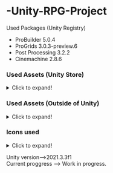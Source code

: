 # -Unity-RPG-Project  
  
  


Used Packages (Unity Registry)  
- ProBuilder 5.0.4
- ProGrids 3.0.3-preview.6  
- Post Processing 3.2.2
- Cinemachine 2.8.6


### Used Assets (Unity Store)
<details>
  <summary>Click to expand!</summary>
  
- https://assetstore.unity.com/packages/3d/characters/medieval-cartoon-warriors-90079
- https://assetstore.unity.com/packages/3d/environments/fantasy/medieval-house-modular-lite-189718
- https://assetstore.unity.com/packages/3d/props/furniture/alchemy-lab-props-41758
- https://assetstore.unity.com/packages/3d/environments/fantasy/dinner-table-55180
- https://assetstore.unity.com/packages/3d/environments/fantasy/a-piece-of-nature-40538
- https://assetstore.unity.com/packages/3d/props/brazier-set-37623
- https://assetstore.unity.com/packages/3d/environments/fantasy/fantasy-forest-environment-free-demo-35361
- https://assetstore.unity.com/packages/3d/environments/fantasy/hand-painted-fountain-41694
- https://assetstore.unity.com/packages/3d/hand-painted-wooden-crate-36854
- https://assetstore.unity.com/packages/3d/props/exterior/lowpoly-wells-68437
- https://assetstore.unity.com/packages/3d/environments/fantasy/wooden-cart-65835
- https://assetstore.unity.com/packages/3d/props/medieval-gold-14162
- https://assetstore.unity.com/packages/3d/environments/fantasy/stylized-environnement-free-pack-178090
- https://assetstore.unity.com/packages/3d/environments/stylized-hand-painted-dungeon-free-173934
- https://assetstore.unity.com/packages/2d/textures-materials/sky/tgu-skybox-pack-96433
- https://assetstore.unity.com/packages/3d/vegetation/toon-forest-free-set-66124
- https://assetstore.unity.com/packages/3d/environments/landscapes/handpainted-forest-pack-lite-176577
- https://assetstore.unity.com/packages/3d/props/stylized-rocks-with-magic-rune-192933
- https://assetstore.unity.com/packages/3d/props/exterior/ancient-ruins-and-plants-201914
- https://assetstore.unity.com/packages/3d/props/toon-crystals-pack-66182
- https://assetstore.unity.com/packages/3d/props/handpainted-turntable-platforms-66599
- https://assetstore.unity.com/packages/2d/textures-materials/free-stylized-pbr-textures-pack-111778
- https://assetstore.unity.com/packages/2d/textures-materials/hand-painted-textures-31347
- https://assetstore.unity.com/packages/3d/environments/fantasy-landscape-103573
- https://assetstore.unity.com/packages/2d/textures-materials/stone/hand-painted-stone-textures-28645
- https://assetstore.unity.com/packages/2d/textures-materials/basic-rpg-cursors-139404
- https://assetstore.unity.com/packages/audio/music/orchestral/fantasy-music-lite-72931
- https://assetstore.unity.com/packages/audio/sound-fx/fantasy-sfx-32833
- https://assetstore.unity.com/packages/audio/sound-fx/monster-sfx-111518-132868
- https://assetstore.unity.com/packages/vfx/particles/effect-textures-and-prefabs-109031
- https://assetstore.unity.com/packages/vfx/particles/ktk-effect-sample-set-25081
- https://assetstore.unity.com/packages/tools/particles-effects/quick-outline-115488
- https://assetstore.unity.com/packages/vfx/particles/fire-explosions/inferno-vfx-50735
- https://assetstore.unity.com/packages/3d/animations/warrior-pack-bundle-1-free-36405
- https://assetstore.unity.com/packages/audio/music/fantasy-tavern-music-pack-201168
- https://assetstore.unity.com/packages/3d/props/weapons/free-rpg-weapons-199738
- https://assetstore.unity.com/packages/audio/sound-fx/weapons/bow-and-hammer-sound-effects-163948
- https://assetstore.unity.com/packages/tools/particles-effects/melee-weapon-trail-1728
- https://assetstore.unity.com/packages/3d/animations/rpg-character-mecanim-animation-pack-free-65284
- https://assetstore.unity.com/packages/3d/animations/warrior-pack-bundle-2-free-42454
- https://assetstore.unity.com/packages/3d/animations/warrior-pack-bundle-3-free-47320
- https://assetstore.unity.com/packages/3d/characters/creatures/pbr-orc-pig-109248
- https://assetstore.unity.com/packages/3d/characters/animals/insects/spider-green-11869
- https://assetstore.unity.com/packages/3d/characters/humanoids/fantasy/toon-rts-units-orcs-demo-101359
- https://assetstore.unity.com/packages/3d/characters/creatures/dragon-for-boss-monster-hp-79398
- https://assetstore.unity.com/packages/3d/characters/humanoids/fantasy/rpg-skeleton-35463
- https://assetstore.unity.com/packages/3d/characters/humanoids/fantasy-monster-skeleton-35635
</details>

### Used Assets (Outside of Unity)  
<details>
  <summary>Click to expand!</summary>

- https://sketchfab.com/3d-models/stylized-rock-agustin-honnun-ae21c3d47cb14323a3bb06ccb562e368
- https://sketchfab.com/3d-models/stylized-character-pedestal-agustin-honnun-6e40b7b727034ee7a2949dcbadddc919
- https://sketchfab.com/3d-models/stylized-fences-set-agustin-honnun-de8a95edea634ff5bed2c2c6c7c5d1ae
- https://www.cgtrader.com/free-3d-models/character/fantasy/lowpoly-hand-painted-wizard
- https://www.pngrepo.com/svg/239395/chat-conversation
- https://www.mixamo.com
</details>


### Icons used  
<details>
  <summary>Click to expand!</summary>

- https://opengameart.org/content/free-rpg-icons-2
- https://opengameart.org/content/resouces-pack-1
- https://opengameart.org/content/alchemical-ingredient-icons-pack
- https://opengameart.org/content/rpg-book-icons-pack
- https://opengameart.org/content/attack-icons-wesnoth
- https://opengameart.org/content/rpg-icons-set
</details>


Unity version-->2021.3.3f1  
Current proggress --> Work in progress.
